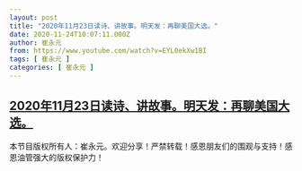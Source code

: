 ```yaml
---
layout: post
title: "2020年11月23日读诗、讲故事。明天发：再聊美国大选。"
date: 2020-11-24T10:07:11.000Z
author: 崔永元
from: https://www.youtube.com/watch?v=EYL0ekXw1BI
tags: [ 崔永元 ]
categories: [ 崔永元 ]
---
```

<!--1606212431000-->
[2020年11月23日读诗、讲故事。明天发：再聊美国大选。](https://www.youtube.com/watch?v=EYL0ekXw1BI)
------

<div>
本节目版权所有人：崔永元。欢迎分享！严禁转载！感恩朋友们的围观与支持！感恩油管强大的版权保护力！
</div>
